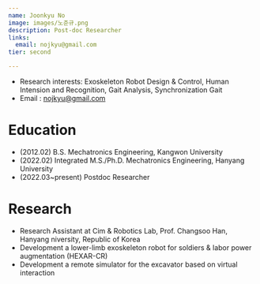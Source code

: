 ```yaml
---
name: Joonkyu No
image: images/노준규.png
description: Post-doc Researcher
links:
  email: nojkyu@gmail.com
tier: second

---
```

- Research interests: Exoskeleton Robot Design & Control, Human Intension and Recognition, Gait Analysis, Synchronization Gait
- Email : nojkyu@gmail.com

# Education
- (2012.02) B.S. Mechatronics Engineering, Kangwon University
- (2022.02) Integrated M.S./Ph.D. Mechatronics Engineering, Hanyang University  
- (2022.03~present) Postdoc Researcher

# Research
- Research Assistant at Cim & Robotics Lab, Prof. Changsoo Han, Hanyang niversity, Republic of Korea
- Development a lower-limb exoskeleton robot for soldiers & labor power augmentation (HEXAR-CR)
- Development a remote simulator for the excavator based on virtual interaction

  
